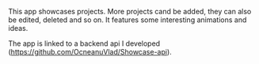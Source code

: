 This app showcases projects. More projects cand be added, they can also be edited, deleted and so on.
It features some interesting animations and ideas.

The app is linked to a backend api I developed (https://github.com/OcneanuVlad/Showcase-api).
